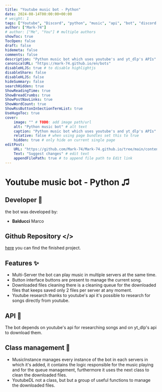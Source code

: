 ```yaml
---
title: "Youtube music bot - Python"
date: 2024-08-14T00:00:00+00:00
# weight: 1
tags: ["Youtube", "Discord", "python", "music", "api", "bot", "discord bot"]
author: ["Mark-74"]
# author: ["Me", "You"] # multiple authors
showToc: true
TocOpen: false
draft: false
hidemeta: false
comments: false
description: "Python music bot which uses youtube's and yt_dlp's APIs"
canonicalURL: "https://mark-74.github.io/en/bots"
disableHLJS: true # to disable highlightjs
disableShare: false
disableHLJS: false
hideSummary: false
searchHidden: true
ShowReadingTime: true
ShowBreadCrumbs: true
ShowPostNavLinks: true
ShowWordCount: true
ShowRssButtonInSectionTermList: true
UseHugoToc: true
cover:
    image: "" # TODO: add image path/url
    alt: "Python music bot" # alt text
    caption: "Python music bot which uses youtube's and yt_dlp's APIs" # display caption under cover
    relative: false # when using page bundles set this to true
    hidden: true # only hide on current single page
editPost:
    URL: "https://github.com/Mark-74/Mark-74.github.io/tree/main/content/en/bots"
    Text: "Suggest changes" # edit text
    appendFilePath: true # to append file path to Edit link
---
```

# Youtube music bot - Python ♫

## Developer 🤖
the bot was developed by:

- **Balducci** Marco

## Github Repository </>
[here](https://github.com/Mark-74/Python_discord_youtube_bot) you can find the finished project. 

## Features ✨
- Multi-Server
the bot can play music in multiple servers at the same time.
- Button interface
buttons are present to manage the current song.
- Downloaded files cleaning
there is a cleaning queue for the downloaded files that keeps saved only 2 files per server at any moment.
- Youtube research
thanks to youtube's api it's possible to research for songs directly from youtube.

## API 🔗
The bot depends on youtube's api for researching songs and on yt_dlp's api to download them.

## Class management 📜
- MusicInstance
manages every instance of the bot in each servers in which it's added, it contains the logic responsible for the music playing and for the queue management, furthermore it uses the next class to clean the downloaded files.
- YoutubeDL
not a class, but but a group of useful functions to manage the downloaded files.